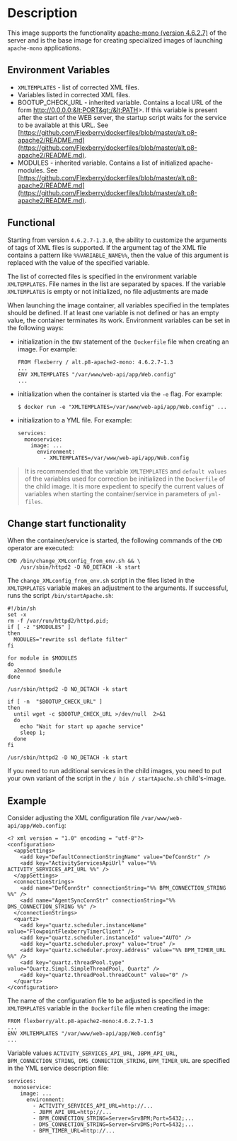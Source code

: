 # Description

This image supports the functionality [apache-mono (version 4.6.2.7)](https://github.com/Flexberry/dockerfiles/blob/master/alt.p8-apache2/README.md) of the server and is the base image for creating specialized images of launching `apache-mono` applications.

## Environment Variables

- `XMLTEMPLATES` - list of corrected XML files.
- Variables listed in corrected XML files.
- BOOTUP_CHECK_URL - inherited variable. Contains a local URL of the form http://0.0.0.0:&lt;PORT&gt;/&lt;PATH&gt;. If this variable is present after the start of the WEB server, the startup script waits for the service to be available at this URL. See [https://github.com/Flexberry/dockerfiles/blob/master/alt.p8-apache2/README.md](https://github.com/Flexberry/dockerfiles/blob/master/alt.p8-apache2/README.md).
- MODULES - inherited variable. Contains a list of initialized apache-modules. See [https://github.com/Flexberry/dockerfiles/blob/master/alt.p8-apache2/README.md](https://github.com/Flexberry/dockerfiles/blob/master/alt.p8-apache2/README.md).

## Functional

Starting from version `4.6.2.7-1.3.0`, the ability to customize the arguments of tags of XML files is supported.
If the argument tag of the XML file contains a pattern like `%%VARIABLE_NAME%%`,
then the value of this argument is replaced with the value of the specified variable.

The list of corrected files is specified in the environment variable `XMLTEMPLATES`.
File names in the list are separated by spaces.
If the variable `XMLTEMPLATES` is empty or not initialized, no file adjustments are made

When launching the image container, all variables specified in the templates should be defined.
If at least one variable is not defined or has an empty value, the container terminates its work.
Environment variables can be set in the following ways:
- initialization in the `ENV` statement of the` Dockerfile` file when creating an image. For example:
  ```
  FROM flexberry / alt.p8-apache2-mono: 4.6.2.7-1.3
  ...
  ENV XMLTEMPLATES "/var/www/web-api/app/Web.config"
  ...
  ```
- initialization when the container is started via the `-e` flag. For example:
  ```
  $ docker run -e "XMLTEMPLATES=/var/www/web-api/app/Web.config" ...
  ```
  
- initialization to a YML file.
For example:
  ```
  services:
    monoservice:
      image: ...
        environment:
          - XMLTEMPLATES=/var/www/web-api/app/Web.config
  ```

>It is recommended that the variable `XMLTEMPLATES` and `default values` of the variables used for correction be initialized in the `Dockerfile` of the child image. It is more expedient to specify the current values of variables when starting the container/service in parameters of `yml-files`.

## Change start functionality

When the container/service is started, the following commands of the `CMD` operator are executed:
```
CMD /bin/change_XMLconfig_from_env.sh && \
    /usr/sbin/httpd2 -D NO_DETACH -k start
```

The `change_XMLconfig_from_env.sh` script in the files listed in the `XMLTEMPLATES` variable makes an adjustment to the arguments.
If successful, runs the script `/bin/startApache.sh`:
```
#!/bin/sh
set -x
rm -f /var/run/httpd2/httpd.pid;
if [ -z "$MODULES" ]
then
  MODULES="rewrite ssl deflate filter"
fi

for module in $MODULES
do
  a2enmod $module
done

/usr/sbin/httpd2 -D NO_DETACH -k start

if [ -n  "$BOOTUP_CHECK_URL" ]
then
  until wget -c $BOOTUP_CHECK_URL >/dev/null  2>&1
  do
    echo "Wait for start up apache service"
    sleep 1;
  done
fi

/usr/sbin/httpd2 -D NO_DETACH -k start
```

If you need to run additional services in the child images, you need to put your own variant of the script in the `/ bin / startApache.sh` child's-image.

## Example

Consider adjusting the XML configuration file `/var/www/web-api/app/Web.config`:
```
<? xml version = "1.0" encoding = "utf-8"?>
<configuration>
  <appSettings>
    <add key="DefaultConnectionStringName" value="DefConnStr" />
    <add key="ActivityServicesApiUrl" value="%% ACTIVITY_SERVICES_API_URL %%" />
  </appSettings>
  <connectionStrings>
    <add name="DefConnStr" connectionString="%% BPM_CONNECTION_STRING %%" />
    <add name="AgentSyncConnStr" connectionString="%% DMS_CONNECTION_STRING %%" />
  </connectionStrings>
  <quartz>
    <add key="quartz.scheduler.instanceName" value="FlowpointFlexberryTimerClient" />
    <add key="quartz.scheduler.instanceId" value="AUTO" />
    <add key="quartz.scheduler.proxy" value="true" />
    <add key="quartz.scheduler.proxy.address" value="%% BPM_TIMER_URL %%" />
    <add key="quartz.threadPool.type" value="Quartz.Simpl.SimpleThreadPool, Quartz" />
    <add key="quartz.threadPool.threadCount" value="0" />
  </quartz>
</configuration>
```

The name of the configuration file to be adjusted is specified in the `XMLTEMPLATES` variable in the` Dockerfile` file when creating the image:
  ```
  FROM flexberry/alt.p8-apache2-mono:4.6.2.7-1.3
  ...
  ENV XMLTEMPLATES "/var/www/web-api/app/Web.config"
  ...
  ```

Variable values
`ACTIVITY_SERVICES_API_URL`,` JBPM_API_URL`, `BPM_CONNECTION_STRING`,` DMS_CONNECTION_STRING`, `BPM_TIMER_URL` are specified in the YML service description file:
```
services:
  monoservice:
    image: ...
      environment:
        - ACTIVITY_SERVICES_API_URL=http://...
        - JBPM_API_URL=http://...
        - BPM_CONNECTION_STRING=Server=SrvBPM;Port=5432;...
        - DMS_CONNECTION_STRING=Server=SrvDMS;Port=5432;...
        - BPM_TIMER_URL=http://...
```
